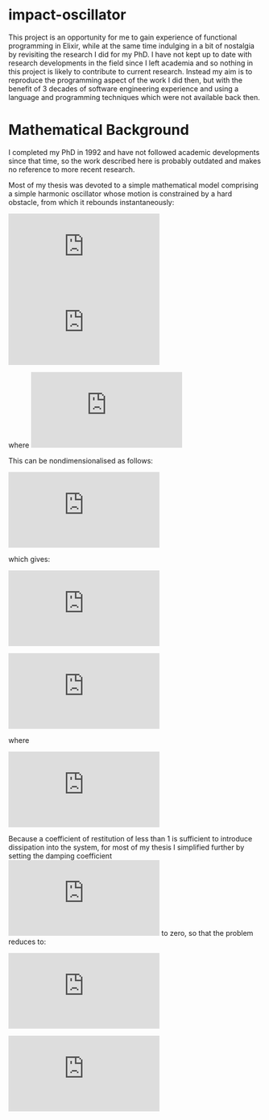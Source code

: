 # impact-oscillator
This project is an opportunity for me to gain experience of functional programming in Elixir, while at the same time indulging in a bit of nostalgia by revisiting the research I did for my PhD. I have not kept up to date with research developments in the field since I left academia and so nothing in this project is likely to contribute to current research. Instead my aim is to reproduce the programming aspect of the work I did then, but with the benefit of 3 decades of software engineering experience and using a language and programming techniques which were not available back then.

# Mathematical Background
I completed my PhD in 1992 and have not followed academic developments since that time, so the work described here is probably outdated and makes no reference to more recent research.

Most of my thesis was devoted to a simple mathematical model comprising a simple harmonic oscillator whose motion is constrained by a hard obstacle, from which it rebounds instantaneously:

![equation](https://latex.codecogs.com/svg.latex?M%5Cfrac%7B%5Cmathrm%7Bd%5E%7B2%7D%7D%20X%7D%7B%5Cmathrm%7Bd%7D%20T%5E%7B2%7D%7D&plus;2D%5Cfrac%7B%5Cmathrm%7Bd%7D%20X%7D%7B%5Cmathrm%7Bd%7D%20T%7D&plus;KX%3DF%5Ccos%20%5Cleft%20%28%20%5COmega%20T%20%5Cright%20%29%2C%20X%20%3C%20S)
![equation](https://latex.codecogs.com/svg.latex?%5Cfrac%7B%5Cmathrm%7Bd%7D%20X%7D%7B%5Cmathrm%7Bd%7D%20T%7D%20%5Cmapsto%20-r%5Cfrac%7B%5Cmathrm%7Bd%7D%20X%7D%7B%5Cmathrm%7Bd%7D%20T%7D%2C%20X%20%3D%20S)

where
![equation](https://latex.codecogs.com/svg.latex?0%20%3C%20r%3C%201)

This can be nondimensionalised as follows:

![equation](https://latex.codecogs.com/svg.latex?x%3D%5Cfrac%7BK%7D%7BF%7DX%2C%20t%3D%5Csqrt%7B%5Cfrac%7BK%7D%7BM%7D%7DT)

which gives:

![equation](https://latex.codecogs.com/svg.latex?%5Cddot%7Bx%7D&plus;2%5Calpha%20%5Cdot%7Bx%7D&plus;x%3D%20%5Ccos%5Cleft%20%28%20%5Comega%20t%20%5Cright%20%29%2C%20x%20%3C%20%5Csigma)

![equation](https://latex.codecogs.com/svg.latex?%5Cdot%7Bx%7D%20%5Cmapsto%20-r%20%5Cdot%7Bx%7D%2C%20x%20%3D%20%5Csigma)

where

![equation](https://latex.codecogs.com/svg.latex?%5Calpha%20%3D%20%5Cfrac%7BD%7D%7B%5Csqrt%7BMK%7D%7D%2C%20%5Comega%20%3D%20%5COmega%20%5Csqrt%7B%5Cfrac%7BM%7D%7BK%7D%7D%2C%20%5Csigma%3D%5Cfrac%7BK%7D%7BF%7DS)

Because a coefficient of restitution of less than 1 is sufficient to introduce dissipation into the system, for most of my thesis I simplified further by setting the damping coefficient ![equation](https://latex.codecogs.com/svg.latex?%5Calpha) to zero, so that the problem reduces to:

![equation](https://latex.codecogs.com/svg.latex?%5Cddot%7Bx%7D&plus;x%3D%20%5Ccos%5Cleft%20%28%20%5Comega%20t%20%5Cright%20%29%2C%20x%20%3C%20%5Csigma)


![equation](https://latex.codecogs.com/svg.latex?%5Cdot%7Bx%7D%20%5Cmapsto%20-r%20%5Cdot%7Bx%7D%2C%20x%20%3D%20%5Csigma)